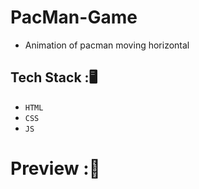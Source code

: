# PacMan-Game 
- Animation of pacman moving horizontal 
## Tech Stack :🖥️
- `HTML`<br/>
- `CSS`<br/>
- `JS`<br/>
# Preview :🎥
